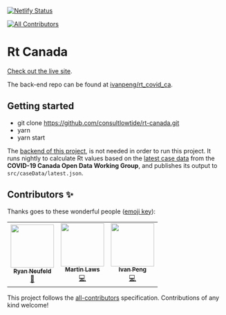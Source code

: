 [![Netlify Status](https://api.netlify.com/api/v1/badges/9a453cd6-8c14-4ddf-8481-98f002ab8932/deploy-status)](https://app.netlify.com/sites/rt-canada/deploys)
<!-- ALL-CONTRIBUTORS-BADGE:START - Do not remove or modify this section -->
[![All Contributors](https://img.shields.io/badge/all_contributors-3-orange.svg?style=flat-square)](#contributors-)
<!-- ALL-CONTRIBUTORS-BADGE:END -->

# Rt Canada

[Check out the live site](https://rt-canada.ca).

The back-end repo can be found at [ivanpeng/rt_covid_ca](https://github.com/ivanpeng/rt_covid_ca).

## Getting started
- git clone https://github.com/consultlowtide/rt-canada.git
- yarn
- yarn start

The [backend of this project](https://github.com/ivanpeng/rt_covid_ca), is not needed in order to run this project. It runs nightly to calculate Rt values based on the [latest case data](https://github.com/ishaberry/Covid19Canada) from the **COVID-19 Canada Open Data Working Group**, and publishes its output to `src/caseData/latest.json`.

## Contributors ✨

Thanks goes to these wonderful people ([emoji key](https://allcontributors.org/docs/en/emoji-key)):

<!-- ALL-CONTRIBUTORS-LIST:START - Do not remove or modify this section -->
<!-- prettier-ignore-start -->
<!-- markdownlint-disable -->
<table>
  <tr>
    <td align="center"><a href="http://www.iamryanneufeld.com"><img src="https://avatars1.githubusercontent.com/u/49967887?v=4" width="100px;" alt=""/><br /><sub><b>Ryan Neufeld</b></sub></a><br /><a href="#design-ryan-neufeld" title="Design">🎨</a></td>
    <td align="center"><a href="http://consultlowtide.ca"><img src="https://avatars1.githubusercontent.com/u/13721239?v=4" width="100px;" alt=""/><br /><sub><b>Martin Laws</b></sub></a><br /><a href="https://github.com/consultlowtide/rt-canada/commits?author=martinlaws" title="Code">💻</a></td>
    <td align="center"><a href="https://github.com/ivanpeng"><img src="https://avatars3.githubusercontent.com/u/4485212?v=4" width="100px;" alt=""/><br /><sub><b>Ivan Peng</b></sub></a><br /><a href="https://github.com/consultlowtide/rt-canada/commits?author=ivanpeng" title="Code">💻</a></td>
  </tr>
</table>

<!-- markdownlint-enable -->
<!-- prettier-ignore-end -->
<!-- ALL-CONTRIBUTORS-LIST:END -->

This project follows the [all-contributors](https://github.com/all-contributors/all-contributors) specification. Contributions of any kind welcome!
